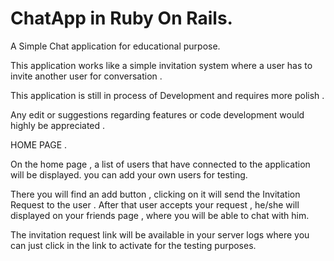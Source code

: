 # ChatApp in Ruby On Rails.
A Simple Chat application for educational purpose.

This application works like a simple invitation system where a user has to invite another user for conversation . 

This application is still in process of Development and requires more polish . 

Any edit or suggestions regarding features or code development would highly be appreciated .

HOME PAGE .

On the home page , a list of users that have connected to the application will be displayed. you can add your own users for testing.

There you will find an add button , clicking on it will send the Invitation Request to the user . After that user accepts your request , he/she will displayed on your friends page , where you will be able to chat with him.

The invitation request link will be available in your server logs where you can just click in the link to activate for the testing purposes. 

